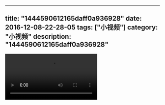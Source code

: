 
---
title: "1444590612165daff0a936928"
date: 2016-12-08-22-28-05
tags: ["小视频"]
category: "小视频"
description: "1444590612165daff0a936928"
---
<video src="http://ohtsqip0g.bkt.clouddn.com/1444590612165daff0a936928.mp4" controls="controls"></video>
